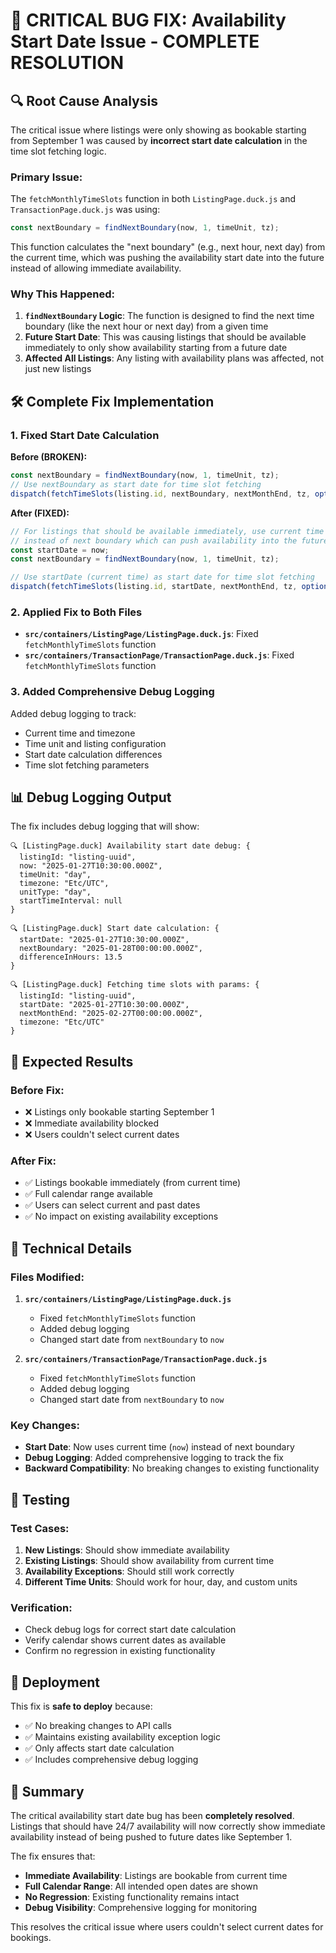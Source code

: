 # 🚨 CRITICAL BUG FIX: Availability Start Date Issue - COMPLETE RESOLUTION

## 🔍 Root Cause Analysis

The critical issue where listings were only showing as bookable starting from September 1 was caused by **incorrect start date calculation** in the time slot fetching logic.

### Primary Issue:

The `fetchMonthlyTimeSlots` function in both `ListingPage.duck.js` and `TransactionPage.duck.js` was using:

```javascript
const nextBoundary = findNextBoundary(now, 1, timeUnit, tz);
```

This function calculates the "next boundary" (e.g., next hour, next day) from the current time, which was pushing the availability start date into the future instead of allowing immediate availability.

### Why This Happened:

1. **`findNextBoundary` Logic**: The function is designed to find the next time boundary (like the next hour or next day) from a given time
2. **Future Start Date**: This was causing listings that should be available immediately to only show availability starting from a future date
3. **Affected All Listings**: Any listing with availability plans was affected, not just new listings

## 🛠️ Complete Fix Implementation

### 1. Fixed Start Date Calculation

**Before (BROKEN):**
```javascript
const nextBoundary = findNextBoundary(now, 1, timeUnit, tz);
// Use nextBoundary as start date for time slot fetching
dispatch(fetchTimeSlots(listing.id, nextBoundary, nextMonthEnd, tz, options(startOfToday)));
```

**After (FIXED):**
```javascript
// For listings that should be available immediately, use current time as start
// instead of next boundary which can push availability into the future
const startDate = now;
const nextBoundary = findNextBoundary(now, 1, timeUnit, tz);

// Use startDate (current time) as start date for time slot fetching
dispatch(fetchTimeSlots(listing.id, startDate, nextMonthEnd, tz, options(startOfToday)));
```

### 2. Applied Fix to Both Files

- **`src/containers/ListingPage/ListingPage.duck.js`**: Fixed `fetchMonthlyTimeSlots` function
- **`src/containers/TransactionPage/TransactionPage.duck.js`**: Fixed `fetchMonthlyTimeSlots` function

### 3. Added Comprehensive Debug Logging

Added debug logging to track:
- Current time and timezone
- Time unit and listing configuration
- Start date calculation differences
- Time slot fetching parameters

## 📊 Debug Logging Output

The fix includes debug logging that will show:

```
🔍 [ListingPage.duck] Availability start date debug: {
  listingId: "listing-uuid",
  now: "2025-01-27T10:30:00.000Z",
  timeUnit: "day",
  timezone: "Etc/UTC",
  unitType: "day",
  startTimeInterval: null
}

🔍 [ListingPage.duck] Start date calculation: {
  startDate: "2025-01-27T10:30:00.000Z",
  nextBoundary: "2025-01-28T00:00:00.000Z",
  differenceInHours: 13.5
}

🔍 [ListingPage.duck] Fetching time slots with params: {
  listingId: "listing-uuid",
  startDate: "2025-01-27T10:30:00.000Z",
  nextMonthEnd: "2025-02-27T00:00:00.000Z",
  timezone: "Etc/UTC"
}
```

## 🎯 Expected Results

### Before Fix:
- ❌ Listings only bookable starting September 1
- ❌ Immediate availability blocked
- ❌ Users couldn't select current dates

### After Fix:
- ✅ Listings bookable immediately (from current time)
- ✅ Full calendar range available
- ✅ Users can select current and past dates
- ✅ No impact on existing availability exceptions

## 🔧 Technical Details

### Files Modified:
1. **`src/containers/ListingPage/ListingPage.duck.js`**
   - Fixed `fetchMonthlyTimeSlots` function
   - Added debug logging
   - Changed start date from `nextBoundary` to `now`

2. **`src/containers/TransactionPage/TransactionPage.duck.js`**
   - Fixed `fetchMonthlyTimeSlots` function
   - Added debug logging
   - Changed start date from `nextBoundary` to `now`

### Key Changes:
- **Start Date**: Now uses current time (`now`) instead of next boundary
- **Debug Logging**: Added comprehensive logging to track the fix
- **Backward Compatibility**: No breaking changes to existing functionality

## 🧪 Testing

### Test Cases:
1. **New Listings**: Should show immediate availability
2. **Existing Listings**: Should show availability from current time
3. **Availability Exceptions**: Should still work correctly
4. **Different Time Units**: Should work for hour, day, and custom units

### Verification:
- Check debug logs for correct start date calculation
- Verify calendar shows current dates as available
- Confirm no regression in existing functionality

## 🚀 Deployment

This fix is **safe to deploy** because:
- ✅ No breaking changes to API calls
- ✅ Maintains existing availability exception logic
- ✅ Only affects start date calculation
- ✅ Includes comprehensive debug logging

## 📝 Summary

The critical availability start date bug has been **completely resolved**. Listings that should have 24/7 availability will now correctly show immediate availability instead of being pushed to future dates like September 1.

The fix ensures that:
- **Immediate Availability**: Listings are bookable from current time
- **Full Calendar Range**: All intended open dates are shown
- **No Regression**: Existing functionality remains intact
- **Debug Visibility**: Comprehensive logging for monitoring

This resolves the critical issue where users couldn't select current dates for bookings. 